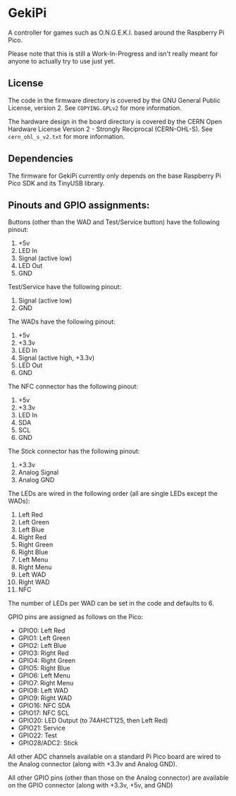 # GekiPi

A controller for games such as O.N.G.E.K.I. based around the Raspberry Pi Pico.

Please note that this is still a Work-In-Progress and isn't really meant for
anyone to actually try to use just yet.

## License

The code in the firmware directory is covered by the GNU General Public License,
version 2. See `COPYING.GPLv2` for more information.

The hardware design in the board directory is covered by the CERN Open Hardware
License Version 2 - Strongly Reciprocal (CERN-OHL-S). See `cern_ohl_s_v2.txt`
for more information.

## Dependencies

The firmware for GekiPi currently only depends on the base Raspberry Pi Pico
SDK and its TinyUSB library.

## Pinouts and GPIO assignments:

Buttons (other than the WAD and Test/Service button) have the following pinout:
1. +5v
2. LED In
3. Signal (active low)
4. LED Out
5. GND

Test/Service have the following pinout:
1. Signal (active low)
2. GND

The WADs have the following pinout:
1. +5v
2. +3.3v
3. LED In
4. Signal (active high, +3.3v)
5. LED Out
6. GND

The NFC connector has the following pinout:
1. +5v
2. +3.3v
3. LED In
4. SDA
5. SCL
6. GND

The Stick connector has the following pinout:
1. +3.3v
2. Analog Signal
3. Analog GND

The LEDs are wired in the following order (all are single LEDs except the WADs):
1. Left Red
2. Left Green
3. Left Blue
4. Right Red
5. Right Green
6. Right Blue
7. Left Menu
8. Right Menu
9. Left WAD
10. Right WAD
11. NFC

The number of LEDs per WAD can be set in the code and defaults to 6.

GPIO pins are assigned as follows on the Pico:
- GPIO0: Left Red
- GPIO1: Left Green
- GPIO2: Left Blue
- GPIO3: Right Red
- GPIO4: Right Green
- GPIO5: Right Blue
- GPIO6: Left Menu
- GPIO7: Right Menu
- GPIO8: Left WAD
- GPIO9: Right WAD
- GPIO16: NFC SDA
- GPIO17: NFC SCL
- GPIO20: LED Output (to 74AHCT125, then Left Red)
- GPIO21: Service
- GPIO22: Test
- GPIO28/ADC2: Stick

All other ADC channels available on a standard Pi Pico board are wired to the
Analog connector (along with +3.3v and Analog GND).

All other GPIO pins (other than those on the Analog connector) are available on
the GPIO connector (along with +3.3v, +5v, and GND)
